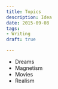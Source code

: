```yaml
---
title: Topics
description: Idea
date: 2015-09-08
tags:
- Writing
draft: true

---
```

- Dreams  
- Magnetism  
- Movies  
- Realism

